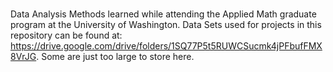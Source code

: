 # 
Data Analysis Methods learned while attending the Applied Math graduate program at the University of Washington.
Data Sets used for projects in this repository can be found at: https://drive.google.com/drive/folders/1SQ77P5t5RUWCSucmk4jPFbufFMX8VrJG. Some are just too large to store here. 
